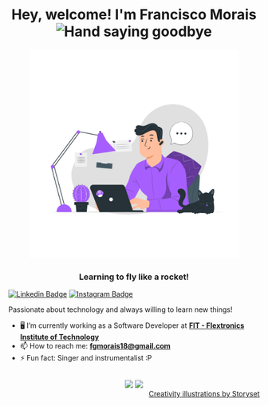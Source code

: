<h1 align="center"> 
  Hey, welcome! I'm Francisco Morais 
  <img src="https://media.giphy.com/media/hvRJCLFzcasrR4ia7z/giphy.gif" alt="Hand saying goodbye" width="30" />
</h1>

<div align="center">
  <img src="dev.png" alt="Man coding" width="420"/>
  <h3 align="center">Learning to fly like a rocket!</h3>
</div>

[![Linkedin Badge](https://img.shields.io/badge/-LinkedIn-6633cc?style=flat-square&labelColor=6633cc&logo=Linkedin&logoColor=white&link=https://www.linkedin.com/in/lucas-bittencourt/)](https://www.linkedin.com/in/franmorais/)
[![Instagram Badge](https://img.shields.io/badge/-@franmoraiiss-6633cc?style=flat-square&labelColor=6633cc&logo=instagram&logoColor=white&link=https://instagram.com/franmoraiiss)](https://instagram.com/franmoraiiss)

<p>Passionate about technology and always willing to learn new things!</p>

- 🖥️ I’m currently working as a Software Developer at **[FIT - Flextronics Institute of Technology](https://www.fit-tecnologia.org.br/home)**
- 📫 How to reach me: **fgmorais18@gmail.com**
- ⚡ Fun fact: Singer and instrumentalist :P

 <div align="center" style="margin-top: 30px">
     <img width="450" src="https://github-readme-stats.vercel.app/api?username=franmoraiiss&hide_border=true&show_icons=true&theme=nightowl&count_private=true"/>
     <img width="450" src="https://github-readme-streak-stats.herokuapp.com/?user=franmoraiiss&hide_border=true&theme=nightowl&show_icons=true"/>
</div>

<div align="right"><a href="https://storyset.com/creativity">Creativity illustrations by Storyset</a></div>

